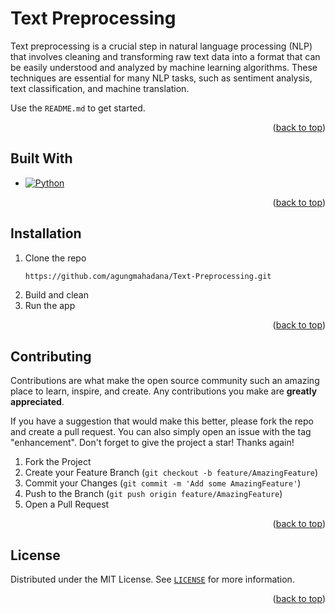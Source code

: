 <a name="readme-top"></a>

<!-- ABOUT THE PROJECT -->

# Text Preprocessing

Text preprocessing is a crucial step in natural language processing (NLP) that involves cleaning and transforming raw text data into a format that can be easily understood and analyzed by machine learning algorithms. These techniques are essential for many NLP tasks, such as sentiment analysis, text classification, and machine translation.

Use the `README.md` to get started.

<p align="right">(<a href="#readme-top">back to top</a>)</p>

## Built With

- [![Python][python.org]](https://www.python.org/)

<p align="right">(<a href="#readme-top">back to top</a>)</p>

<!-- GETTING STARTED -->

## Installation

1. Clone the repo
   ```sh
   https://github.com/agungmahadana/Text-Preprocessing.git
   ```
2. Build and clean
3. Run the app

<p align="right">(<a href="#readme-top">back to top</a>)</p>

<!-- CONTRIBUTING -->

## Contributing

Contributions are what make the open source community such an amazing place to learn, inspire, and create. Any contributions you make are **greatly appreciated**.

If you have a suggestion that would make this better, please fork the repo and create a pull request. You can also simply open an issue with the tag "enhancement".
Don't forget to give the project a star! Thanks again!

1. Fork the Project
2. Create your Feature Branch (`git checkout -b feature/AmazingFeature`)
3. Commit your Changes (`git commit -m 'Add some AmazingFeature'`)
4. Push to the Branch (`git push origin feature/AmazingFeature`)
5. Open a Pull Request

<p align="right">(<a href="#readme-top">back to top</a>)</p>

<!-- LICENSE -->

## License

Distributed under the MIT License. See [`LICENSE`](LICENSE) for more information.

<p align="right">(<a href="#readme-top">back to top</a>)</p>

<!-- MARKDOWN LINK & IMAGE -->

[python.org]: https://img.shields.io/badge/Python-FFD43B?style=for-the-badge&logo=python&logoColor=blue